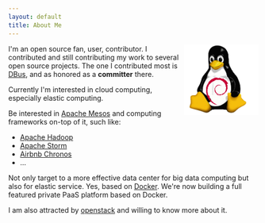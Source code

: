 ```yaml
---
layout: default
title: About Me
---
```


<article>

<img src="/assets/images/avata.png" alt="avata" align="right" width="150px"/>

I'm an open source fan, user, contributor.
I contributed and still contributing my work to several open source projects.
The one I contributed most is
[DBus](http://www.freedesktop.org/wiki/Software/dbus/ "dbus"), and as honored as a
**committer** there.

Currently I'm interested in cloud computing, especially elastic computing.

Be interested in [Apache Mesos](http://mesos.apache.org/ "mesos") and computing
frameworks on-top of it, such like:

- [Apache Hadoop](http://hadoop.apache.org/ "hadoop")
- [Apache Storm](http://storm.incubator.apache.org/ "storm")
- [Airbnb Chronos](https://github.com/airbnb/chronos "chronos")
- ...

Not only target to a more effective data center for big data computing but also
for elastic service. Yes, based on [Docker](https://docker.com/ "docker").
We're now building a full featured private PaaS platform based on Docker.

I am also attracted by [openstack](http://www.openstack.org/ "openstack") and
willing to know more about it.

</article>
